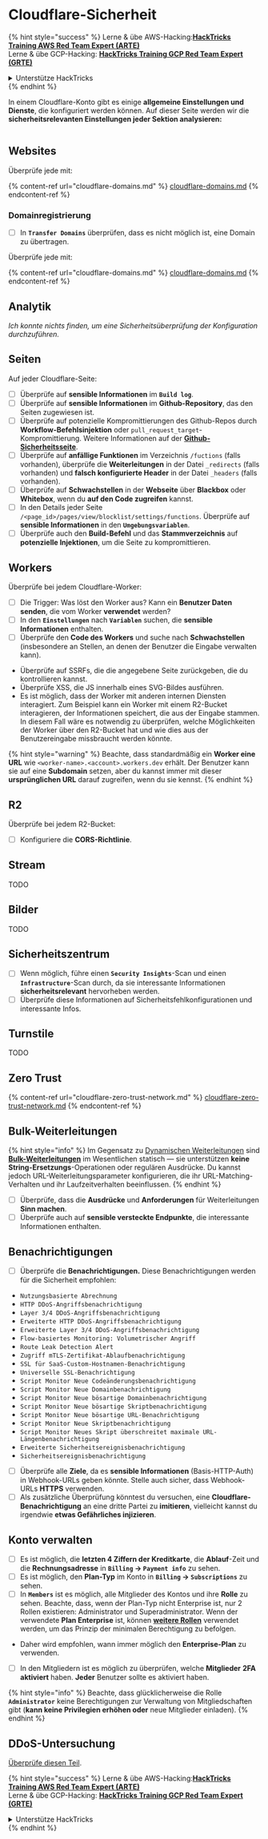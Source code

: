 # Cloudflare-Sicherheit

{% hint style="success" %}
Lerne & übe AWS-Hacking:<img src="../../.gitbook/assets/image (1).png" alt="" data-size="line">[**HackTricks Training AWS Red Team Expert (ARTE)**](https://training.hacktricks.xyz/courses/arte)<img src="../../.gitbook/assets/image (1).png" alt="" data-size="line">\
Lerne & übe GCP-Hacking: <img src="../../.gitbook/assets/image (2).png" alt="" data-size="line">[**HackTricks Training GCP Red Team Expert (GRTE)**<img src="../../.gitbook/assets/image (2).png" alt="" data-size="line">](https://training.hacktricks.xyz/courses/grte)

<details>

<summary>Unterstütze HackTricks</summary>

* Überprüfe die [**Abonnementpläne**](https://github.com/sponsors/carlospolop)!
* **Tritt der** 💬 [**Discord-Gruppe**](https://discord.gg/hRep4RUj7f) oder der [**Telegram-Gruppe**](https://t.me/peass) bei oder **folge** uns auf **Twitter** 🐦 [**@hacktricks\_live**](https://twitter.com/hacktricks\_live)**.**
* **Teile Hacking-Tricks, indem du PRs an die** [**HackTricks**](https://github.com/carlospolop/hacktricks) und [**HackTricks Cloud**](https://github.com/carlospolop/hacktricks-cloud) GitHub-Repos einreichst.

</details>
{% endhint %}

In einem Cloudflare-Konto gibt es einige **allgemeine Einstellungen und Dienste**, die konfiguriert werden können. Auf dieser Seite werden wir die **sicherheitsrelevanten Einstellungen jeder Sektion analysieren:**

<figure><img src="../../.gitbook/assets/image (117).png" alt=""><figcaption></figcaption></figure>

## Websites

Überprüfe jede mit:

{% content-ref url="cloudflare-domains.md" %}
[cloudflare-domains.md](cloudflare-domains.md)
{% endcontent-ref %}

### Domainregistrierung

* [ ] In **`Transfer Domains`** überprüfen, dass es nicht möglich ist, eine Domain zu übertragen.

Überprüfe jede mit:

{% content-ref url="cloudflare-domains.md" %}
[cloudflare-domains.md](cloudflare-domains.md)
{% endcontent-ref %}

## Analytik

_Ich konnte nichts finden, um eine Sicherheitsüberprüfung der Konfiguration durchzuführen._

## Seiten

Auf jeder Cloudflare-Seite:

* [ ] Überprüfe auf **sensible Informationen** im **`Build log`**.
* [ ] Überprüfe auf **sensible Informationen** im **Github-Repository**, das den Seiten zugewiesen ist.
* [ ] Überprüfe auf potenzielle Kompromittierungen des Github-Repos durch **Workflow-Befehlsinjektion** oder `pull_request_target`-Kompromittierung. Weitere Informationen auf der [**Github-Sicherheitsseite**](../github-security/).
* [ ] Überprüfe auf **anfällige Funktionen** im Verzeichnis `/fuctions` (falls vorhanden), überprüfe die **Weiterleitungen** in der Datei `_redirects` (falls vorhanden) und **falsch konfigurierte Header** in der Datei `_headers` (falls vorhanden).
* [ ] Überprüfe auf **Schwachstellen** in der **Webseite** über **Blackbox** oder **Whitebox**, wenn du **auf den Code zugreifen** kannst.
* [ ] In den Details jeder Seite `/<page_id>/pages/view/blocklist/settings/functions`. Überprüfe auf **sensible Informationen** in den **`Umgebungsvariablen`**.
* [ ] Überprüfe auch den **Build-Befehl** und das **Stammverzeichnis** auf **potenzielle Injektionen**, um die Seite zu kompromittieren.

## **Workers**

Überprüfe bei jedem Cloudflare-Worker:

* [ ] Die Trigger: Was löst den Worker aus? Kann ein **Benutzer Daten senden**, die vom Worker **verwendet** werden?
* [ ] In den **`Einstellungen`** nach **`Variablen`** suchen, die **sensible Informationen** enthalten.
* [ ] Überprüfe den **Code des Workers** und suche nach **Schwachstellen** (insbesondere an Stellen, an denen der Benutzer die Eingabe verwalten kann).
* Überprüfe auf SSRFs, die die angegebene Seite zurückgeben, die du kontrollieren kannst.
* Überprüfe XSS, die JS innerhalb eines SVG-Bildes ausführen.
* Es ist möglich, dass der Worker mit anderen internen Diensten interagiert. Zum Beispiel kann ein Worker mit einem R2-Bucket interagieren, der Informationen speichert, die aus der Eingabe stammen. In diesem Fall wäre es notwendig zu überprüfen, welche Möglichkeiten der Worker über den R2-Bucket hat und wie dies aus der Benutzereingabe missbraucht werden könnte.

{% hint style="warning" %}
Beachte, dass standardmäßig ein **Worker eine URL** wie `<worker-name>.<account>.workers.dev` erhält. Der Benutzer kann sie auf eine **Subdomain** setzen, aber du kannst immer mit dieser **ursprünglichen URL** darauf zugreifen, wenn du sie kennst.
{% endhint %}

## R2

Überprüfe bei jedem R2-Bucket:

* [ ] Konfiguriere die **CORS-Richtlinie**.

## Stream

TODO

## Bilder

TODO

## Sicherheitszentrum

* [ ] Wenn möglich, führe einen **`Security Insights`**-Scan und einen **`Infrastructure`**-Scan durch, da sie interessante Informationen **sicherheitsrelevant** hervorheben werden.
* [ ] Überprüfe diese Informationen auf Sicherheitsfehlkonfigurationen und interessante Infos.

## Turnstile

TODO

## **Zero Trust**

{% content-ref url="cloudflare-zero-trust-network.md" %}
[cloudflare-zero-trust-network.md](cloudflare-zero-trust-network.md)
{% endcontent-ref %}

## Bulk-Weiterleitungen

{% hint style="info" %}
Im Gegensatz zu [Dynamischen Weiterleitungen](https://developers.cloudflare.com/rules/url-forwarding/dynamic-redirects/) sind [**Bulk-Weiterleitungen**](https://developers.cloudflare.com/rules/url-forwarding/bulk-redirects/) im Wesentlichen statisch — sie unterstützen **keine String-Ersetzungs**-Operationen oder regulären Ausdrücke. Du kannst jedoch URL-Weiterleitungsparameter konfigurieren, die ihr URL-Matching-Verhalten und ihr Laufzeitverhalten beeinflussen.
{% endhint %}

* [ ] Überprüfe, dass die **Ausdrücke** und **Anforderungen** für Weiterleitungen **Sinn machen**.
* [ ] Überprüfe auch auf **sensible versteckte Endpunkte**, die interessante Informationen enthalten.

## Benachrichtigungen

* [ ] Überprüfe die **Benachrichtigungen.** Diese Benachrichtigungen werden für die Sicherheit empfohlen:
* `Nutzungsbasierte Abrechnung`
* `HTTP DDoS-Angriffsbenachrichtigung`
* `Layer 3/4 DDoS-Angriffsbenachrichtigung`
* `Erweiterte HTTP DDoS-Angriffsbenachrichtigung`
* `Erweiterte Layer 3/4 DDoS-Angriffsbenachrichtigung`
* `Flow-basiertes Monitoring: Volumetrischer Angriff`
* `Route Leak Detection Alert`
* `Zugriff mTLS-Zertifikat-Ablaufbenachrichtigung`
* `SSL für SaaS-Custom-Hostnamen-Benachrichtigung`
* `Universelle SSL-Benachrichtigung`
* `Script Monitor Neue Codeänderungsbenachrichtigung`
* `Script Monitor Neue Domainbenachrichtigung`
* `Script Monitor Neue bösartige Domainbenachrichtigung`
* `Script Monitor Neue bösartige Skriptbenachrichtigung`
* `Script Monitor Neue bösartige URL-Benachrichtigung`
* `Script Monitor Neue Skriptbenachrichtigung`
* `Script Monitor Neues Skript überschreitet maximale URL-Längenbenachrichtigung`
* `Erweiterte Sicherheitsereignisbenachrichtigung`
* `Sicherheitsereignisbenachrichtigung`
* [ ] Überprüfe alle **Ziele**, da es **sensible Informationen** (Basis-HTTP-Auth) in Webhook-URLs geben könnte. Stelle auch sicher, dass Webhook-URLs **HTTPS** verwenden.
* [ ] Als zusätzliche Überprüfung könntest du versuchen, eine **Cloudflare-Benachrichtigung** an eine dritte Partei zu **imitieren**, vielleicht kannst du irgendwie **etwas Gefährliches injizieren**.

## Konto verwalten

* [ ] Es ist möglich, die **letzten 4 Ziffern der Kreditkarte**, die **Ablauf**-Zeit und die **Rechnungsadresse** in **`Billing` -> `Payment info`** zu sehen.
* [ ] Es ist möglich, den **Plan-Typ** im Konto in **`Billing` -> `Subscriptions`** zu sehen.
* [ ] In **`Members`** ist es möglich, alle Mitglieder des Kontos und ihre **Rolle** zu sehen. Beachte, dass, wenn der Plan-Typ nicht Enterprise ist, nur 2 Rollen existieren: Administrator und Superadministrator. Wenn der verwendete **Plan Enterprise** ist, können [**weitere Rollen**](https://developers.cloudflare.com/fundamentals/account-and-billing/account-setup/account-roles/) verwendet werden, um das Prinzip der minimalen Berechtigung zu befolgen.
* Daher wird empfohlen, wann immer möglich den **Enterprise-Plan** zu verwenden.
* [ ] In den Mitgliedern ist es möglich zu überprüfen, welche **Mitglieder** **2FA aktiviert** haben. **Jeder** Benutzer sollte es aktiviert haben.

{% hint style="info" %}
Beachte, dass glücklicherweise die Rolle **`Administrator`** keine Berechtigungen zur Verwaltung von Mitgliedschaften gibt (**kann keine Privilegien erhöhen oder** neue Mitglieder einladen).
{% endhint %}

## DDoS-Untersuchung

[Überprüfe diesen Teil](cloudflare-domains.md#cloudflare-ddos-protection).

{% hint style="success" %}
Lerne & übe AWS-Hacking:<img src="../../.gitbook/assets/image (1).png" alt="" data-size="line">[**HackTricks Training AWS Red Team Expert (ARTE)**](https://training.hacktricks.xyz/courses/arte)<img src="../../.gitbook/assets/image (1).png" alt="" data-size="line">\
Lerne & übe GCP-Hacking: <img src="../../.gitbook/assets/image (2).png" alt="" data-size="line">[**HackTricks Training GCP Red Team Expert (GRTE)**<img src="../../.gitbook/assets/image (2).png" alt="" data-size="line">](https://training.hacktricks.xyz/courses/grte)

<details>

<summary>Unterstütze HackTricks</summary>

* Überprüfe die [**Abonnementpläne**](https://github.com/sponsors/carlospolop)!
* **Tritt der** 💬 [**Discord-Gruppe**](https://discord.gg/hRep4RUj7f) oder der [**Telegram-Gruppe**](https://t.me/peass) bei oder **folge** uns auf **Twitter** 🐦 [**@hacktricks\_live**](https://twitter.com/hacktricks\_live)**.**
* **Teile Hacking-Tricks, indem du PRs an die** [**HackTricks**](https://github.com/carlospolop/hacktricks) und [**HackTricks Cloud**](https://github.com/carlospolop/hacktricks-cloud) GitHub-Repos einreichst.

</details>
{% endhint %}
